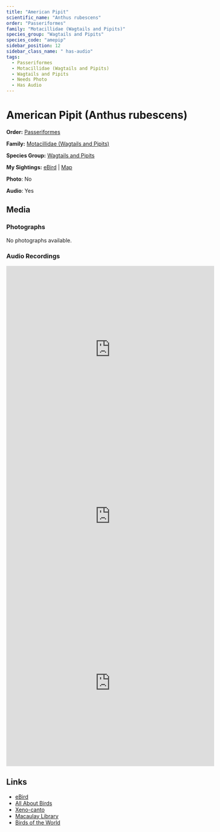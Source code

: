 ```yaml
---
title: "American Pipit"
scientific_name: "Anthus rubescens"
order: "Passeriformes"
family: "Motacillidae (Wagtails and Pipits)"
species_group: "Wagtails and Pipits"
species_code: "amepip"
sidebar_position: 12
sidebar_class_name: " has-audio"
tags: 
  - Passeriformes
  - Motacillidae (Wagtails and Pipits)
  - Wagtails and Pipits
  - Needs Photo
  - Has Audio
---
```


# American Pipit (Anthus rubescens)

**Order:** [Passeriformes](/tags/passeriformes)

**Family:** [Motacillidae (Wagtails and Pipits)](/tags/motacillidae-wagtails-and-pipits)

**Species Group:** [Wagtails and Pipits](/tags/wagtails-and-pipits)

**My Sightings:** [eBird](https://ebird.org/lifelist?r=world&time=life&spp=amepip) | [Map](/map?species_code=amepip)

**Photo**: No 

**Audio**: Yes

## Media
### Photographs
No photographs available.

### Audio Recordings
<iframe src="https://macaulaylibrary.org/asset/626684923/embed" width="550" height="440" frameborder="0" allowfullscreen></iframe>
<iframe src="https://macaulaylibrary.org/asset/626684924/embed" width="550" height="440" frameborder="0" allowfullscreen></iframe>
<iframe src="https://macaulaylibrary.org/asset/626684926/embed" width="550" height="440" frameborder="0" allowfullscreen></iframe>

## Links
* [eBird](https://ebird.org/species/amepip) 
* [All About Birds](https://www.allaboutbirds.org/guide/amepip) 
* [Xeno-canto](https://www.xeno-canto.org/species/anthus-rubescens) 
* [Macaulay Library](https://search.macaulaylibrary.org/catalog?taxonCode=amepip&sort=rating_rank_desc)
* [Birds of the World](https://birdsoftheworld.org/bow/species/amepip)
